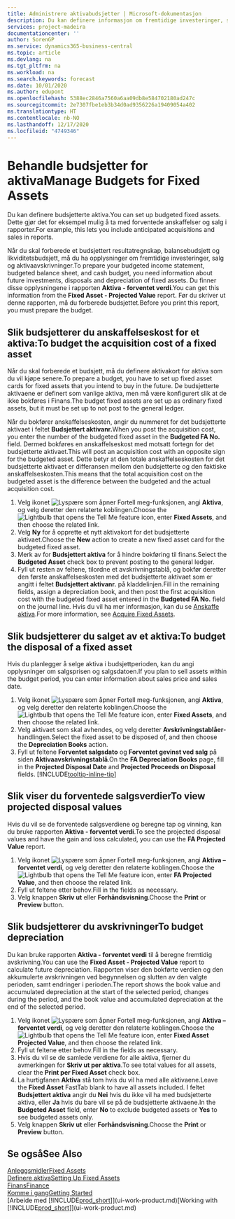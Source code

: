 ```yaml
---
title: Administrere aktivabudsjetter | Microsoft-dokumentasjon
description: Du kan definere informasjon om fremtidige investeringer, salg og avskrivning av aktiva for å bidra til å klargjøre budsjetter og prognoser.
services: project-madeira
documentationcenter: ''
author: SorenGP
ms.service: dynamics365-business-central
ms.topic: article
ms.devlang: na
ms.tgt_pltfrm: na
ms.workload: na
ms.search.keywords: forecast
ms.date: 10/01/2020
ms.author: edupont
ms.openlocfilehash: 5388ec2846a7560a6aa09db8e584702180ad247c
ms.sourcegitcommit: 2e7307fbe1eb3b34d0ad9356226a19409054a402
ms.translationtype: HT
ms.contentlocale: nb-NO
ms.lasthandoff: 12/17/2020
ms.locfileid: "4749346"
---
```

# <a name="manage-budgets-for-fixed-assets"></a><span data-ttu-id="500cb-103">Behandle budsjetter for aktiva</span><span class="sxs-lookup"><span data-stu-id="500cb-103">Manage Budgets for Fixed Assets</span></span>
<span data-ttu-id="500cb-104">Du kan definere budsjetterte aktiva.</span><span class="sxs-lookup"><span data-stu-id="500cb-104">You can set up budgeted fixed assets.</span></span> <span data-ttu-id="500cb-105">Dette gjør det for eksempel mulig å ta med forventede anskaffelser og salg i rapporter.</span><span class="sxs-lookup"><span data-stu-id="500cb-105">For example, this lets you include anticipated acquisitions and sales in reports.</span></span>  

<span data-ttu-id="500cb-106">Når du skal forberede et budsjettert resultatregnskap, balansebudsjett og likviditetsbudsjett, må du ha opplysninger om fremtidige investeringer, salg og aktivaavskrivninger.</span><span class="sxs-lookup"><span data-stu-id="500cb-106">To prepare your budgeted income statement, budgeted balance sheet, and cash budget, you need information about future investments, disposals and depreciation of fixed assets.</span></span> <span data-ttu-id="500cb-107">Du finner disse opplysningene i rapporten **Aktiva - forventet verdi**.</span><span class="sxs-lookup"><span data-stu-id="500cb-107">You can get this information from the **Fixed Asset - Projected Value** report.</span></span> <span data-ttu-id="500cb-108">Før du skriver ut denne rapporten, må du forberede budsjettet.</span><span class="sxs-lookup"><span data-stu-id="500cb-108">Before you print this report, you must prepare the budget.</span></span>  

## <a name="to-budget-the-acquisition-cost-of-a-fixed-asset"></a><span data-ttu-id="500cb-109">Slik budsjetterer du anskaffelseskost for et aktiva:</span><span class="sxs-lookup"><span data-stu-id="500cb-109">To budget the acquisition cost of a fixed asset</span></span>
<span data-ttu-id="500cb-110">Når du skal forberede et budsjett, må du definere aktivakort for aktiva som du vil kjøpe senere.</span><span class="sxs-lookup"><span data-stu-id="500cb-110">To prepare a budget, you have to set up fixed asset cards for fixed assets that you intend to buy in the future.</span></span> <span data-ttu-id="500cb-111">De budsjetterte aktivaene er definert som vanlige aktiva, men må være konfigurert slik at de ikke bokføres i Finans.</span><span class="sxs-lookup"><span data-stu-id="500cb-111">The budget fixed assets are set up as ordinary fixed assets, but it must be set up to not post to the general ledger.</span></span>

<span data-ttu-id="500cb-112">Når du bokfører anskaffelseskosten, angir du nummeret for det budsjetterte aktivaet i feltet **Budsjettert aktivanr.**</span><span class="sxs-lookup"><span data-stu-id="500cb-112">When you post the acquisition cost, you enter the number of the budgeted fixed asset in the **Budgeted FA No.** field.</span></span> <span data-ttu-id="500cb-113">Dermed bokføres en anskaffelseskost med motsatt fortegn for det budsjetterte aktivaet.</span><span class="sxs-lookup"><span data-stu-id="500cb-113">This will post an acquisition cost with an opposite sign for the budgeted asset.</span></span> <span data-ttu-id="500cb-114">Dette betyr at den totale anskaffelseskosten for det budsjetterte aktivaet er differansen mellom den budsjetterte og den faktiske anskaffelseskosten.</span><span class="sxs-lookup"><span data-stu-id="500cb-114">This means that the total acquisition cost on the budgeted asset is the difference between the budgeted and the actual acquisition cost.</span></span>

1. <span data-ttu-id="500cb-115">Velg ikonet ![Lyspære som åpner Fortell meg-funksjonen](media/ui-search/search_small.png "Fortell hva du vil gjøre"), angi **Aktiva**, og velg deretter den relaterte koblingen.</span><span class="sxs-lookup"><span data-stu-id="500cb-115">Choose the ![Lightbulb that opens the Tell Me feature](media/ui-search/search_small.png "Tell me what you want to do") icon, enter **Fixed Assets**, and then choose the related link.</span></span>
2. <span data-ttu-id="500cb-116">Velg **Ny** for å opprette et nytt aktivakort for det budsjetterte aktivaet.</span><span class="sxs-lookup"><span data-stu-id="500cb-116">Choose the **New** action to create a new fixed asset card for the budgeted fixed asset.</span></span>
3. <span data-ttu-id="500cb-117">Merk av for **Budsjettert aktiva** for å hindre bokføring til finans.</span><span class="sxs-lookup"><span data-stu-id="500cb-117">Select the **Budgeted Asset** check box to prevent posting to the general ledger.</span></span>
4. <span data-ttu-id="500cb-118">Fyll ut resten av feltene, tilordne et avskrivningstablå, og bokfør deretter den første anskaffelseskosten med det budsjetterte aktivaet som er angitt i feltet **Budsjettert aktivanr.** på kladdelinjen.</span><span class="sxs-lookup"><span data-stu-id="500cb-118">Fill in the remaining fields, assign a depreciation book, and then post the first acquisition cost with the budgeted fixed asset entered in the **Budgeted FA No.** field on the journal line.</span></span> <span data-ttu-id="500cb-119">Hvis du vil ha mer informasjon, kan du se [Anskaffe aktiva](fa-how-acquire.md).</span><span class="sxs-lookup"><span data-stu-id="500cb-119">For more information, see [Acquire Fixed Assets](fa-how-acquire.md).</span></span>

## <a name="to-budget-the-disposal-of-a-fixed-asset"></a><span data-ttu-id="500cb-120">Slik budsjetterer du salget av et aktiva:</span><span class="sxs-lookup"><span data-stu-id="500cb-120">To budget the disposal of a fixed asset</span></span>
<span data-ttu-id="500cb-121">Hvis du planlegger å selge aktiva i budsjettperioden, kan du angi opplysninger om salgsprisen og salgsdatoen.</span><span class="sxs-lookup"><span data-stu-id="500cb-121">If you plan to sell assets within the budget period, you can enter information about sales price and sales date.</span></span>

1. <span data-ttu-id="500cb-122">Velg ikonet ![Lyspære som åpner Fortell meg-funksjonen](media/ui-search/search_small.png "Fortell hva du vil gjøre"), angi **Aktiva**, og velg deretter den relaterte koblingen.</span><span class="sxs-lookup"><span data-stu-id="500cb-122">Choose the ![Lightbulb that opens the Tell Me feature](media/ui-search/search_small.png "Tell me what you want to do") icon, enter **Fixed Assets**, and then choose the related link.</span></span>
2. <span data-ttu-id="500cb-123">Velg aktivaet som skal avhendes, og velg deretter **Avskrivningstablåer**-handlingen.</span><span class="sxs-lookup"><span data-stu-id="500cb-123">Select the fixed asset to be disposed of, and then choose the **Depreciation Books** action.</span></span>
3. <span data-ttu-id="500cb-124">Fyll ut feltene **Forventet salgsdato** og **Forventet gevinst ved salg** på siden **Aktivaavskrivningstablå**.</span><span class="sxs-lookup"><span data-stu-id="500cb-124">On the **FA Depreciation Books** page, fill in the **Projected Disposal Date** and **Projected Proceeds on Disposal** fields.</span></span> [!INCLUDE[tooltip-inline-tip](includes/tooltip-inline-tip_md.md)]

## <a name="to-view-projected-disposal-values"></a><span data-ttu-id="500cb-125">Slik viser du forventede salgsverdier</span><span class="sxs-lookup"><span data-stu-id="500cb-125">To view projected disposal values</span></span>
<span data-ttu-id="500cb-126">Hvis du vil se de forventede salgsverdiene og beregne tap og vinning, kan du bruke rapporten **Aktiva - forventet verdi**.</span><span class="sxs-lookup"><span data-stu-id="500cb-126">To see the projected disposal values and have the gain and loss calculated, you can use the **FA Projected Value** report.</span></span>

1. <span data-ttu-id="500cb-127">Velg ikonet ![Lyspære som åpner Fortell meg-funksjonen](media/ui-search/search_small.png "Fortell hva du vil gjøre"), angi **Aktiva – forventet verdi**, og velg deretter den relaterte koblingen.</span><span class="sxs-lookup"><span data-stu-id="500cb-127">Choose the ![Lightbulb that opens the Tell Me feature](media/ui-search/search_small.png "Tell me what you want to do") icon, enter **FA Projected Value**, and then choose the related link.</span></span>
2. <span data-ttu-id="500cb-128">Fyll ut feltene etter behov.</span><span class="sxs-lookup"><span data-stu-id="500cb-128">Fill in the fields as necessary.</span></span>
3. <span data-ttu-id="500cb-129">Velg knappen **Skriv ut** eller **Forhåndsvisning**.</span><span class="sxs-lookup"><span data-stu-id="500cb-129">Choose the **Print** or **Preview** button.</span></span>

## <a name="to-budget-depreciation"></a><span data-ttu-id="500cb-130">Slik budsjetterer du avskrivninger</span><span class="sxs-lookup"><span data-stu-id="500cb-130">To budget depreciation</span></span>
<span data-ttu-id="500cb-131">Du kan bruke rapporten **Aktiva - forventet verdi** til å beregne fremtidig avskrivning.</span><span class="sxs-lookup"><span data-stu-id="500cb-131">You can use the **Fixed Asset - Projected Value** report to calculate future depreciation.</span></span> <span data-ttu-id="500cb-132">Rapporten viser den bokførte verdien og den akkumulerte avskrivningen ved begynnelsen og slutten av den valgte perioden, samt endringer i perioden.</span><span class="sxs-lookup"><span data-stu-id="500cb-132">The report shows the book value and accumulated depreciation at the start of the selected period, changes during the period, and the book value and accumulated depreciation at the end of the selected period.</span></span>

1. <span data-ttu-id="500cb-133">Velg ikonet ![Lyspære som åpner Fortell meg-funksjonen](media/ui-search/search_small.png "Fortell hva du vil gjøre"), angi **Aktiva – forventet verdi**, og velg deretter den relaterte koblingen.</span><span class="sxs-lookup"><span data-stu-id="500cb-133">Choose the ![Lightbulb that opens the Tell Me feature](media/ui-search/search_small.png "Tell me what you want to do") icon, enter **Fixed Asset Projected Value**, and then choose the related link.</span></span>
2. <span data-ttu-id="500cb-134">Fyll ut feltene etter behov.</span><span class="sxs-lookup"><span data-stu-id="500cb-134">Fill in the fields as necessary.</span></span>
3. <span data-ttu-id="500cb-135">Hvis du vil se de samlede verdiene for alle aktiva, fjerner du avmerkingen for **Skriv ut per aktiva**.</span><span class="sxs-lookup"><span data-stu-id="500cb-135">To see total values for all assets, clear the **Print per Fixed Asset** check box.</span></span>
4. <span data-ttu-id="500cb-136">La hurtigfanen **Aktiva** stå tom hvis du vil ha med alle aktivaene.</span><span class="sxs-lookup"><span data-stu-id="500cb-136">Leave the **Fixed Asset** FastTab blank to have all assets included.</span></span> <span data-ttu-id="500cb-137">I feltet **Budsjettert aktiva** angir du **Nei** hvis du ikke vil ha med budsjetterte aktiva, eller **Ja** hvis du bare vil se på de budsjetterte aktivaene.</span><span class="sxs-lookup"><span data-stu-id="500cb-137">In the **Budgeted Asset** field, enter **No** to exclude budgeted assets or **Yes** to see budgeted assets only.</span></span>
5. <span data-ttu-id="500cb-138">Velg knappen **Skriv ut** eller **Forhåndsvisning**.</span><span class="sxs-lookup"><span data-stu-id="500cb-138">Choose the **Print** or **Preview** button.</span></span>

## <a name="see-also"></a><span data-ttu-id="500cb-139">Se også</span><span class="sxs-lookup"><span data-stu-id="500cb-139">See Also</span></span>
[<span data-ttu-id="500cb-140">Anleggsmidler</span><span class="sxs-lookup"><span data-stu-id="500cb-140">Fixed Assets</span></span>](fa-manage.md)  
[<span data-ttu-id="500cb-141">Definere aktiva</span><span class="sxs-lookup"><span data-stu-id="500cb-141">Setting Up Fixed Assets</span></span>](fa-setup.md)  
[<span data-ttu-id="500cb-142">Finans</span><span class="sxs-lookup"><span data-stu-id="500cb-142">Finance</span></span>](finance.md)  
[<span data-ttu-id="500cb-143">Komme i gang</span><span class="sxs-lookup"><span data-stu-id="500cb-143">Getting Started</span></span>](product-get-started.md)  
<span data-ttu-id="500cb-144">[Arbeide med [!INCLUDE[prod_short](includes/prod_short.md)]](ui-work-product.md)</span><span class="sxs-lookup"><span data-stu-id="500cb-144">[Working with [!INCLUDE[prod_short](includes/prod_short.md)]](ui-work-product.md)</span></span>
